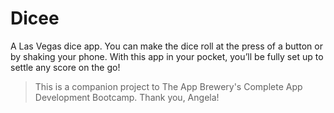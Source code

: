 # Dicee

A Las Vegas dice app. You can make the diсe roll at the press of a button or by shaking your phone. With this app in your pocket, you’ll be fully set up to settle any score on the go!


>This is a companion project to The App Brewery's Complete App Development Bootcamp. Thank you, Angela!